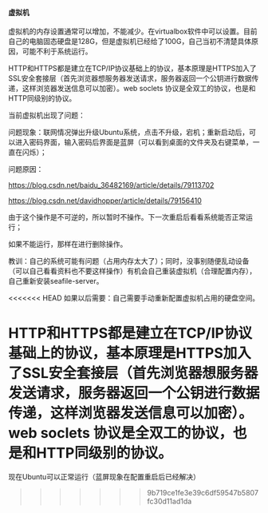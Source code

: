 
#### 虚拟机

虚拟机的内存设置通常可以增加，不能减少。在virtualbox软件中可以设置。目前自己的电脑固态硬盘是128G，但是虚拟机已经给了100G，自己当初不清楚具体原因，可能不利于系统运行。

HTTP和HTTPS都是建立在TCP/IP协议基础上的协议，基本原理是HTTPS加入了SSL安全套接层（首先浏览器想服务器发送请求，服务器返回一个公钥进行数据传递，这样浏览器发送信息可以加密）。web soclets 协议是全双工的协议，也是和HTTP同级别的协议。

当前虚拟机出现了问题：

问题现象：联网情况弹出升级Ubuntu系统，点击不升级，宕机；重新启动后，可以进入密码界面，输入密码后界面是蓝屏（可以看到桌面的文件夹及右键菜单，一直在闪烁）；

问题原因：

https://blog.csdn.net/baidu_36482169/article/details/79113702

https://blog.csdn.net/davidhopper/article/details/79156410

由于这个操作是不可逆的，所以暂时不操作。下一次重启后看看系统能否正常运行；

如果不能运行，那样在进行删除操作。

教训：自己的系统可能有问题（占用内存太大了）；同时，没事别随便乱动设备（可以自己看看资料也不要这样操作）有机会自己重装虚拟机（合理配置内存），自己重新安装seafile-server。

<<<<<<< HEAD
如果以后需要：自己需要手动重新配置虚拟机占用的硬盘空间。

HTTP和HTTPS都是建立在TCP/IP协议基础上的协议，基本原理是HTTPS加入了SSL安全套接层（首先浏览器想服务器发送请求，服务器返回一个公钥进行数据传递，这样浏览器发送信息可以加密）。web soclets 协议是全双工的协议，也是和HTTP同级别的协议。
=======
现在Ubuntu可以正常运行（蓝屏现象在配置重启后已经解决）
>>>>>>> 9b719ce1fe3e39c6df59547b5807fc30d11ad1da

